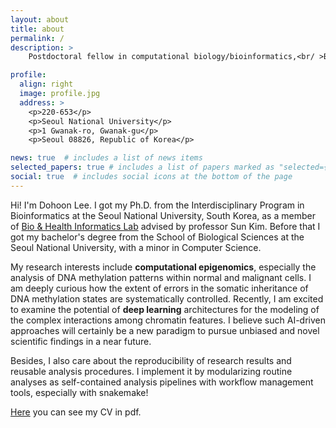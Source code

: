 ```yaml
---
layout: about
title: about
permalink: /
description: >
    Postdoctoral fellow in computational biology/bioinformatics,<br/ >Bioinformatics Institute and BK21 FOUR Intelligence Computing, Seoul National University, South Korea.

profile:
  align: right
  image: profile.jpg
  address: >
    <p>220-653</p>
    <p>Seoul National University</p>
    <p>1 Gwanak-ro, Gwanak-gu</p>
    <p>Seoul 08826, Republic of Korea</p>

news: true  # includes a list of news items
selected_papers: true # includes a list of papers marked as "selected={true}"
social: true  # includes social icons at the bottom of the page
---
```


Hi! I'm Dohoon Lee. 
I got my Ph.D. from the Interdisciplinary Program in Bioinformatics at the Seoul National University, South Korea, as a member of [Bio & Health Informatics Lab](https://bhi-kimlab.github.io) advised by professor Sun Kim. 
Before that I got my bachelor's degree from the School of Biological Sciences at the Seoul National University, with a minor in Computer Science.

My research interests include **computational epigenomics**, especially the analysis of DNA methylation patterns within normal and malignant cells.
I am deeply curious how the extent of errors in the somatic inheritance of DNA methylation states are systematically controlled.
Recently, I am excited to examine the potential of **deep learning** architectures for the modeling of the complex interactions among chromatin features.
I believe such AI-driven approaches will certainly be a new paradigm to pursue unbiased and novel scientific findings in a near future.

Besides, I also care about the reproducibility of research results and reusable analysis procedures. I implement it by modularizing routine analyses as self-contained analysis pipelines with workflow management tools, especially with snakemake!

[Here](/assets/pdf/Dohoon_Lee_CV.pdf) you can see my CV in pdf.


